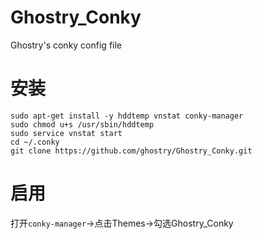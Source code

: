 # Ghostry_Conky
Ghostry's conky config file

# 安装

    sudo apt-get install -y hddtemp vnstat conky-manager
    sudo chmod u+s /usr/sbin/hddtemp
    sudo service vnstat start
    cd ~/.conky
    git clone https://github.com/ghostry/Ghostry_Conky.git

# 启用
打开`conky-manager`->点击Themes->勾选Ghostry_Conky

